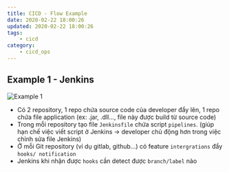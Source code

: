 ```yaml
---
title: CICD - Flow Example
date: 2020-02-22 18:00:26
updated: 2020-02-22 18:00:26
tags:
    - cicd
category: 
    - cicd_ops
---
```

## Example 1 - Jenkins 
![Example 1](https://tungexplorer.s3.ap-southeast-1.amazonaws.com/cicd/Diagram_Example_1.png)
- Có 2 repository, 1 repo chứa source code của developer đẩy lên, 1 repo chứa file application (ex: .jar, .dll..., file này được build từ source code) 
- Trong mỗi repository tạo file `Jenkinsfile` chứa script `pipelines`. (giúp hạn chế việc viết script ở Jenkins -> developer chủ động hơn trong việc chỉnh sửa file Jenkins)
- Ở mỗi Git repository (ví dụ gitlab, github...) có feature `intergrations` đẩy `hooks/ notification`
- Jenkins khi nhận được `hooks` cần detect được `branch/label` nào

